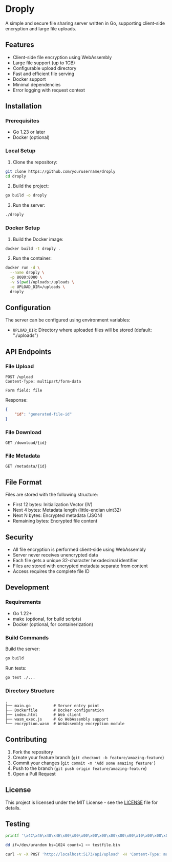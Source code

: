 # Droply

A simple and secure file sharing server written in Go, supporting client-side encryption and large file uploads.

## Features

- Client-side file encryption using WebAssembly
- Large file support (up to 1GB)
- Configurable upload directory
- Fast and efficient file serving
- Docker support
- Minimal dependencies
- Error logging with request context

## Installation

### Prerequisites

- Go 1.23 or later
- Docker (optional)

### Local Setup

1. Clone the repository:
```bash
git clone https://github.com/yourusername/droply
cd droply
```

2. Build the project:
```bash
go build -o droply
```

3. Run the server:
```bash
./droply
```

### Docker Setup

1. Build the Docker image:
```bash
docker build -t droply .
```

2. Run the container:
```bash
docker run -d \
  --name droply \
  -p 8080:8080 \
  -v $(pwd)/uploads:/uploads \
  -e UPLOAD_DIR=/uploads \
  droply
```

## Configuration

The server can be configured using environment variables:

- `UPLOAD_DIR`: Directory where uploaded files will be stored (default: "./uploads")

## API Endpoints

### File Upload
```
POST /upload
Content-Type: multipart/form-data

Form field: file
```

Response:
```json
{
    "id": "generated-file-id"
}
```

### File Download
```
GET /download/{id}
```

### File Metadata
```
GET /metadata/{id}
```

## File Format

Files are stored with the following structure:
- First 12 bytes: Initialization Vector (IV)
- Next 4 bytes: Metadata length (little-endian uint32)
- Next N bytes: Encrypted metadata (JSON)
- Remaining bytes: Encrypted file content

## Security

- All file encryption is performed client-side using WebAssembly
- Server never receives unencrypted data
- Each file gets a unique 32-character hexadecimal identifier
- Files are stored with encrypted metadata separate from content
- Access requires the complete file ID

## Development

### Requirements

- Go 1.22+
- make (optional, for build scripts)
- Docker (optional, for containerization)

### Build Commands

Build the server:
```bash
go build
```

Run tests:
```bash
go test ./...
```

### Directory Structure

```
.
├── main.go          # Server entry point
├── Dockerfile       # Docker configuration
├── index.html       # Web client
├── wasm_exec.js     # Go WebAssembly support
└── encryption.wasm  # WebAssembly encryption module
```

## Contributing

1. Fork the repository
2. Create your feature branch (`git checkout -b feature/amazing-feature`)
3. Commit your changes (`git commit -m 'Add some amazing feature'`)
4. Push to the branch (`git push origin feature/amazing-feature`)
5. Open a Pull Request

## License

This project is licensed under the MIT License - see the [LICENSE](LICENSE) file for details.


## Testing

```bash
printf '\x4C\x46\x48\x4E\x00\x00\x00\x00\x00\x00\x00\x00\x10\x00\x00\x00' > testfile.bin

dd if=/dev/urandom bs=1024 count=1 >> testfile.bin

curl -v -X POST 'http://localhost:5173/api/upload' -H 'Content-Type: multipart/form-data' -F 'file=@testfile.bin'
```
